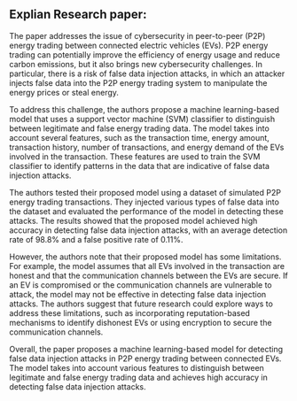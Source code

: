 ## Explian Research paper:
The paper addresses the issue of cybersecurity in peer-to-peer (P2P) energy trading between connected electric vehicles (EVs). P2P energy trading can potentially improve the efficiency of energy usage and reduce carbon emissions, but it also brings new cybersecurity challenges. In particular, there is a risk of false data injection attacks, in which an attacker injects false data into the P2P energy trading system to manipulate the energy prices or steal energy.

To address this challenge, the authors propose a machine learning-based model that uses a support vector machine (SVM) classifier to distinguish between legitimate and false energy trading data. The model takes into account several features, such as the transaction time, energy amount, transaction history, number of transactions, and energy demand of the EVs involved in the transaction. These features are used to train the SVM classifier to identify patterns in the data that are indicative of false data injection attacks.

The authors tested their proposed model using a dataset of simulated P2P energy trading transactions. They injected various types of false data into the dataset and evaluated the performance of the model in detecting these attacks. The results showed that the proposed model achieved high accuracy in detecting false data injection attacks, with an average detection rate of 98.8% and a false positive rate of 0.11%.

However, the authors note that their proposed model has some limitations. For example, the model assumes that all EVs involved in the transaction are honest and that the communication channels between the EVs are secure. If an EV is compromised or the communication channels are vulnerable to attack, the model may not be effective in detecting false data injection attacks. The authors suggest that future research could explore ways to address these limitations, such as incorporating reputation-based mechanisms to identify dishonest EVs or using encryption to secure the communication channels.

Overall, the paper proposes a machine learning-based model for detecting false data injection attacks in P2P energy trading between connected EVs. The model takes into account various features to distinguish between legitimate and false energy trading data and achieves high accuracy in detecting false data injection attacks.